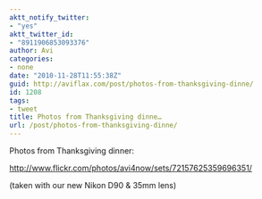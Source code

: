 ```yaml
---
aktt_notify_twitter:
- "yes"
aktt_twitter_id:
- "8911906853093376"
author: Avi
categories:
- none
date: "2010-11-28T11:55:38Z"
guid: http://aviflax.com/post/photos-from-thanksgiving-dinne/
id: 1208
tags:
- tweet
title: Photos from Thanksgiving dinne…
url: /post/photos-from-thanksgiving-dinne/
---
```

Photos from Thanksgiving dinner:

<a href="http://www.flickr.com/photos/avi4now/sets/72157625359696351/" rel="nofollow">http://www.flickr.com/photos/avi4now/sets/72157625359696351/</a>

(taken with our new Nikon D90 & 35mm lens)